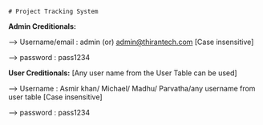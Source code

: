    # Project Tracking System

**Admin Creditionals:**

--> Username/email :        admin (or) admin@thirantech.com [Case insensitive]

--> password :                 pass1234

**User Creditionals:**
[Any user name from the User Table can be used] 

--> Username : Asmir khan/ Michael/ Madhu/ Parvatha/any username from user table [Case insensitive]   

--> password : pass1234

